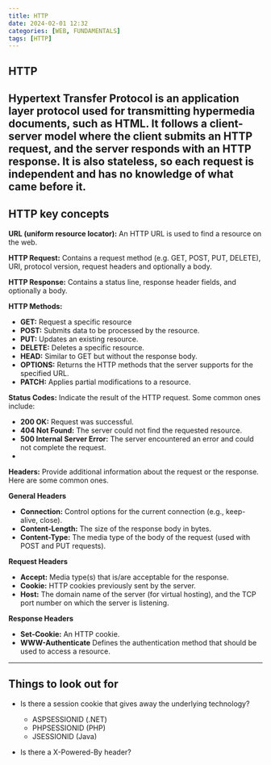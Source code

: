 ```yaml
---
title: HTTP
date: 2024-02-01 12:32
categories: [WEB, FUNDAMENTALS]
tags: [HTTP]
---
```



## HTTP
Hypertext Transfer Protocol is an application layer protocol used for transmitting hypermedia documents, such as HTML. It follows a client-server model where the client submits an HTTP request, and the server responds with an HTTP response. It is also stateless, so each request is independent and has no knowledge of what came before it.
---

## HTTP key concepts
**URL (uniform resource locator):** An HTTP URL is used to find a resource on the web.

**HTTP Request:** Contains a request method (e.g. GET, POST, PUT, DELETE), URI, protocol version, request headers and optionally a body.

**HTTP Response:** Contains a status line, response header fields, and optionally a body.

**HTTP Methods:**
* **GET:** Request a specific resource
* **POST:** Submits data to be processed by the resource.
* **PUT:** Updates an existing resource.
* **DELETE:** Deletes a specific resource.
* **HEAD:** Similar to GET but without the response body.
* **OPTIONS:** Returns the HTTP methods that the server supports for the specified URL.
* **PATCH:** Applies partial modifications to a resource.

**Status Codes:** Indicate the result of the HTTP request. Some common ones include:
* **200 OK:** Request was successful.
* **404 Not Found:** The server could not find the requested resource.
* **500 Internal Server Error:** The server encountered an error and could not complete the request.
* 
**Headers:** Provide additional information about the request or the response. Here are some common ones.

**General Headers**
* **Connection:** Control options for the current connection (e.g., keep-alive, close).
* **Content-Length:** The size of the response body in bytes.
* **Content-Type:** The media type of the body of the request (used with POST and PUT requests).

**Request Headers**
* **Accept:** Media type(s) that is/are acceptable for the response.
* **Cookie:** HTTP cookies previously sent by the server.
* **Host:** The domain name of the server (for virtual hosting), and the TCP port number on which the server is listening.

**Response Headers**
* **Set-Cookie:** An HTTP cookie.
* **WWW-Authenticate** Defines the authentication method that should be used to access a resource.

---

## Things to look out for
* Is there a session cookie that gives away the underlying technology?
  * ASPSESSIONID (.NET)
  * PHPSESSIONID (PHP)
  * JSESSIONID (Java)

* Is there a X-Powered-By header?
